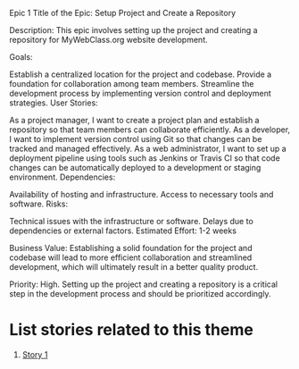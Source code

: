 Epic 1
Title of the Epic: Setup Project and Create a Repository

Description: This epic involves setting up the project and creating a repository for MyWebClass.org website development.

Goals:

Establish a centralized location for the project and codebase.
Provide a foundation for collaboration among team members.
Streamline the development process by implementing version control and deployment strategies.
User Stories:

As a project manager, I want to create a project plan and establish a repository so that team members can collaborate efficiently.
As a developer, I want to implement version control using Git so that changes can be tracked and managed effectively.
As a web administrator, I want to set up a deployment pipeline using tools such as Jenkins or Travis CI so that code changes can be automatically deployed to a development or staging environment.
Dependencies:

Availability of hosting and infrastructure.
Access to necessary tools and software.
Risks:

Technical issues with the infrastructure or software.
Delays due to dependencies or external factors.
Estimated Effort: 1-2 weeks

Business Value: Establishing a solid foundation for the project and codebase will lead to more efficient collaboration and streamlined development, which will ultimately result in a better quality product.

Priority: High. Setting up the project and creating a repository is a critical step in the development process and should be prioritized accordingly.

# List stories related to this theme

1. [Story 1](documentation/templates/theme/initiatives/epics/stories/user_story_1.md)
